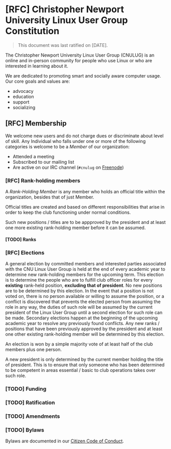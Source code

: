 # [RFC] Christopher Newport University Linux User Group Constitution

> This document was last ratified on [DATE].

The Christopher Newport University Linux User Group (CNULUG) is an online and in-person
community for people who use Linux or who are interested in learning about it.

We are dedicated to promoting smart and socially aware computer usage.
Our core goals and values are:

- advocacy
- education
- support
- socializing

## [RFC] Membership

We welcome new users and do not charge dues or discriminate about level of skill.
Any Individual who falls under one or more of the following categories is
welcome to be a *Member* of our organization:

- Attended a meeting
- Subscribed to our mailing list
- Are active on our IRC channel (`#cnulug` on [Freenode](https://freenode.net/))

### [RFC] Rank-holding members

A *Rank-Holding Member* is any member who holds an official title within the
organization, besides that of just Member.

Official titles are created and based on different responsibilities that arise in order to keep the club functioning under normal conditions.

Such new positions / titles are to be appproved by the president and at least one more existing rank-holding member before it can be assumed.

#### [TODO] Ranks

### [RFC] Elections

A general election by committed members and interested parties associated with the CNU Linux User Group is held at the end of every academic year to determine new rank-holding members for the upcoming term. This election is to determine the people who are to fulfill club officer roles for every **existing** rank-held position, **excluding that of president**. No new positions are to be determined by this election. In the event that a position is not voted on, there is no person available or willing to assume the position, or a conflict is discovered that prevents the elected person from assuming the role in any way, the duties of such role will be assumed by the current president of the Linux User Group until a second election for such role can be made. Secondary elections happen at the beginning of the upcoming academic year to resolve any previously found conflicts. Any new ranks / positions that have been previously approved by the president and at least one other existing rank-holding member will be determined by this election.

An election is won by a simple majority vote of at least half of the club members plus one person.

A new president is only determined by the current member holding the title of president. This is to ensure that only someone who has been determined to be competent in areas essential / basic to club operations takes over such role.

### [TODO] Funding

### [TODO] Ratification

### [TODO] Amendments

### [TODO] Bylaws

Bylaws are documented in our [Citizen Code of Conduct](https://github.com/cnulug/policies/blob/master/citizen_code_of_conduct.md#citizen-code-of-conduct).

